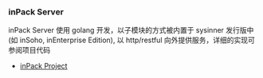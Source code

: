 ### inPack Server

inPack Server 使用 golang 开发，以子模块的方式被内置于 sysinner 发行版中(如 inSoho, inEnterprise Edition), 以 http/restful 向外提供服务，详细的实现可参阅项目代码

* [inPack Project](https://github.com/sysinner/inpack/)

